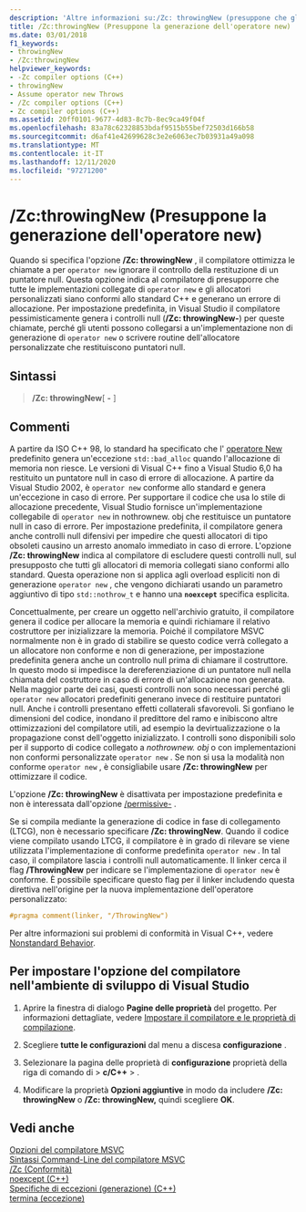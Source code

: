 ```yaml
---
description: 'Altre informazioni su:/Zc: throwingNew (presuppone che gli operatori new throws)'
title: /Zc:throwingNew (Presuppone la generazione dell'operatore new)
ms.date: 03/01/2018
f1_keywords:
- throwingNew
- /Zc:throwingNew
helpviewer_keywords:
- -Zc compiler options (C++)
- throwingNew
- Assume operator new Throws
- /Zc compiler options (C++)
- Zc compiler options (C++)
ms.assetid: 20ff0101-9677-4d83-8c7b-8ec9ca49f04f
ms.openlocfilehash: 83a78c62328853bdaf9515b55bef72503d166b58
ms.sourcegitcommit: d6af41e42699628c3e2e6063ec7b03931a49a098
ms.translationtype: MT
ms.contentlocale: it-IT
ms.lasthandoff: 12/11/2020
ms.locfileid: "97271200"
---
```

# <a name="zcthrowingnew-assume-operator-new-throws"></a>/Zc:throwingNew (Presuppone la generazione dell'operatore new)

Quando si specifica l'opzione **/Zc: throwingNew** , il compilatore ottimizza le chiamate a per `operator new` ignorare il controllo della restituzione di un puntatore null. Questa opzione indica al compilatore di presupporre che tutte le implementazioni collegate di `operator new` e gli allocatori personalizzati siano conformi allo standard C++ e generano un errore di allocazione. Per impostazione predefinita, in Visual Studio il compilatore pessimisticamente genera i controlli null (**/Zc: throwingNew-**) per queste chiamate, perché gli utenti possono collegarsi a un'implementazione non di generazione di `operator new` o scrivere routine dell'allocatore personalizzate che restituiscono puntatori null.

## <a name="syntax"></a>Sintassi

> **/Zc: throwingNew**[ **-** ]

## <a name="remarks"></a>Commenti

A partire da ISO C++ 98, lo standard ha specificato che l' [operatore New](../../standard-library/new-operators.md#op_new) predefinito genera un'eccezione `std::bad_alloc` quando l'allocazione di memoria non riesce. Le versioni di Visual C++ fino a Visual Studio 6,0 ha restituito un puntatore null in caso di errore di allocazione. A partire da Visual Studio 2002, è `operator new` conforme allo standard e genera un'eccezione in caso di errore. Per supportare il codice che usa lo stile di allocazione precedente, Visual Studio fornisce un'implementazione collegabile di `operator new` in nothrownew. obj che restituisce un puntatore null in caso di errore. Per impostazione predefinita, il compilatore genera anche controlli null difensivi per impedire che questi allocatori di tipo obsoleti causino un arresto anomalo immediato in caso di errore. L'opzione **/Zc: throwingNew** indica al compilatore di escludere questi controlli null, sul presupposto che tutti gli allocatori di memoria collegati siano conformi allo standard. Questa operazione non si applica agli overload espliciti non di generazione `operator new` , che vengono dichiarati usando un parametro aggiuntivo di tipo `std::nothrow_t` e hanno una **`noexcept`** specifica esplicita.

Concettualmente, per creare un oggetto nell'archivio gratuito, il compilatore genera il codice per allocare la memoria e quindi richiamare il relativo costruttore per inizializzare la memoria. Poiché il compilatore MSVC normalmente non è in grado di stabilire se questo codice verrà collegato a un allocatore non conforme e non di generazione, per impostazione predefinita genera anche un controllo null prima di chiamare il costruttore. In questo modo si impedisce la dereferenziazione di un puntatore null nella chiamata del costruttore in caso di errore di un'allocazione non generata. Nella maggior parte dei casi, questi controlli non sono necessari perché gli `operator new` allocatori predefiniti generano invece di restituire puntatori null. Anche i controlli presentano effetti collaterali sfavorevoli. Si gonfiano le dimensioni del codice, inondano il predittore del ramo e inibiscono altre ottimizzazioni del compilatore utili, ad esempio la devirtualizzazione o la propagazione const dell'oggetto inizializzato. I controlli sono disponibili solo per il supporto di codice collegato a *nothrownew. obj* o con implementazioni non conformi personalizzate `operator new` . Se non si usa la modalità non conforme `operator new` , è consigliabile usare **/Zc: throwingNew** per ottimizzare il codice.

L'opzione **/Zc: throwingNew** è disattivata per impostazione predefinita e non è interessata dall'opzione [/permissive-](permissive-standards-conformance.md) .

Se si compila mediante la generazione di codice in fase di collegamento (LTCG), non è necessario specificare **/Zc: throwingNew**. Quando il codice viene compilato usando LTCG, il compilatore è in grado di rilevare se viene utilizzata l'implementazione di conforme predefinita `operator new` . In tal caso, il compilatore lascia i controlli null automaticamente. Il linker cerca il flag **/ThrowingNew** per indicare se l'implementazione di `operator new` è conforme. È possibile specificare questo flag per il linker includendo questa direttiva nell'origine per la nuova implementazione dell'operatore personalizzato:

```cpp
#pragma comment(linker, "/ThrowingNew")
```

Per altre informazioni sui problemi di conformità in Visual C++, vedere [Nonstandard Behavior](../../cpp/nonstandard-behavior.md).

## <a name="to-set-this-compiler-option-in-the-visual-studio-development-environment"></a>Per impostare l'opzione del compilatore nell'ambiente di sviluppo di Visual Studio

1. Aprire la finestra di dialogo **Pagine delle proprietà** del progetto. Per informazioni dettagliate, vedere [Impostare il compilatore e le proprietà di compilazione](../working-with-project-properties.md).

1. Scegliere **tutte le configurazioni** dal menu a discesa **configurazione** .

1. Selezionare la pagina delle proprietà di **configurazione** proprietà della riga di comando di  >  **c/C++**  >   .

1. Modificare la proprietà **Opzioni aggiuntive** in modo da includere **/Zc: throwingNew** o **/Zc: throwingNew,** quindi scegliere **OK**.

## <a name="see-also"></a>Vedi anche

[Opzioni del compilatore MSVC](compiler-options.md)<br/>
[Sintassi Command-Line del compilatore MSVC](compiler-command-line-syntax.md)<br/>
[/Zc (Conformità)](zc-conformance.md)<br/>
[noexcept (C++)](../../cpp/noexcept-cpp.md)<br/>
[Specifiche di eccezioni (generazione) (C++)](../../cpp/exception-specifications-throw-cpp.md)<br/>
[termina (eccezione)](../../standard-library/exception-functions.md#terminate)<br/>
